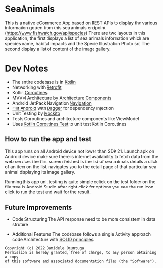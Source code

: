
# SeaAnimals
This is a native eCommerce App based on REST APIs to display the various information gotten from this sea animals endpoint (https://www.fishwatch.gov/api/species)
There are two layouts in this application, the first displays a list of sea animals information which are species name, habitat impacts and the Specie Illustration Photo src
The second display a list of content of the image gallery.

# Dev Notes
* The entire codebase is in [Kotlin](https://kotlinlang.org/)
* Networking with [Retrofit](https://square.github.io/retrofit/)
* Kotlin [Coroutines](https://kotlinlang.org/docs/reference/coroutines/coroutines-guide.html).
* MVVM Architecture by [Architecture Components](https://developer.android.com/topic/libraries/architecture/)
* Android JetPack Navigation [Navigation](https://developer.android.com/guide/navigation?gclid=CjwKCAiAsYyRBhACEiwAkJFKooM0Q7gkBnrwFLrSCU9Pgrg3zaA7bpDILtEtY34wWzeGa7LMe4HhZBoCD0AQAvD_BwE&gclsrc=aw.ds)
* [Hilt Android](https://developer.android.com/training/dependency-injection/hilt-android) with [Dagger](https://dagger.dev/) for dependency injection
* Unit Testing by [Mockito](https://github.com/mockito/mockito)
* Tests Coroutines and architecture components like ViewModel
* Uses [Kotlin Coroutines Test](https://kotlin.github.io/kotlinx.coroutines/kotlinx-coroutines-test/) to unit test Kotlin Coroutines

## How to run the app and test
This app runs on all Android device not lower than SDK 21. Launch apk on Android device make sure there is internet availability to fetch data from the web service.
the first screen fetched is the list of sea animals details a click of an item on the list, navigates you to the detail page of that particular sea animal displaying its image gallery.

Running this app unit testing is quite simple cclick on the test folder on the file tree in Android Studio after right click for options you see the run icon click to run the test and wait for the result.

## Future Improvements
+ Code Structuring
The API response need to be more consistent in data struture

+ Additional Features
The codebase follows a single Activity approach code Architecture with [SOLID principles](https://en.wikipedia.org/wiki/SOLID).

```
Copyright (c) 2022 Bamidele Oguntuga
Permission is hereby granted, free of charge, to any person obtaining a copy
of this software and associated documentation files (the "Software").
```
